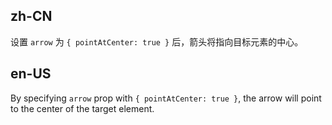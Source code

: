 ## zh-CN

设置 `arrow` 为 `{ pointAtCenter: true }` 后，箭头将指向目标元素的中心。

## en-US

By specifying `arrow` prop with `{ pointAtCenter: true }`, the arrow will point to the center of the target element.
